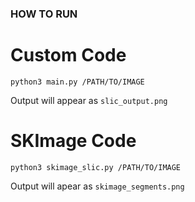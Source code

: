 ### HOW TO RUN 


# Custom Code

`python3 main.py /PATH/TO/IMAGE`

Output will appear as `slic_output.png`

# SKImage Code

`python3 skimage_slic.py /PATH/TO/IMAGE`

Output will apear as `skimage_segments.png`
